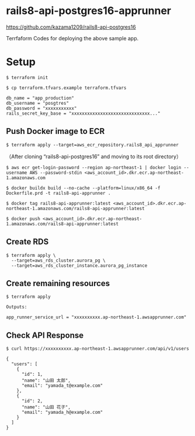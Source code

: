 # rails8-api-postgres16-apprunner

https://github.com/kazama1209/rails8-api-postgres16

Terrfaform Codes for deploying the above sample app.

# Setup

```
$ terraform init

$ cp terraform.tfvars.example terraform.tfvars

db_name = "app_production"
db_username = "posgtres"
db_password = "xxxxxxxxxxx"
rails_secret_key_base = "xxxxxxxxxxxxxxxxxxxxxxxxxxxxxx..."
```

## Push Docker image to ECR

```
$ terraform apply --target=aws_ecr_repository.rails8_api_apprunner
```

（After cloning “rails8-api-postgres16” and moving to its root directory）
```
$ aws ecr get-login-password --region ap-northeast-1 | docker login --username AWS --password-stdin <aws_account_id>.dkr.ecr.ap-northeast-1.amazonaws.com

$ docker buildx build --no-cache --platform=linux/x86_64 -f Dockerfile.prd -t rails8-api-apprunner .

$ docker tag rails8-api-apprunner:latest <aws_account_id>.dkr.ecr.ap-northeast-1.amazonaws.com/rails8-api-apprunner:latest

$ docker push <aws_account_id>.dkr.ecr.ap-northeast-1.amazonaws.com/rails8-api-apprunner:latest
```

## Create RDS

```
$ terraform apply \
  --target=aws_rds_cluster.aurora_pg \
  --target=aws_rds_cluster_instance.aurora_pg_instance
```

## Create remaining resources

```
$ terraform apply

Outputs:

app_runner_service_url = "xxxxxxxxxx.ap-northeast-1.awsapprunner.com"
```

## Check API Response

```
$ curl https://xxxxxxxxxx.ap-northeast-1.awsapprunner.com/api/v1/users

{
  "users": [
    {
      "id": 1,
      "name": "山田 太郎",
      "email": "yamada_t@example.com"
    },
    {
      "id": 2,
      "name": "山田 花子",
      "email": "yamada_h@example.com"
    }
  ]
}
```
